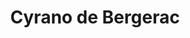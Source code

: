 ---
layout: film

excerpt: France, 1640&#58; Cyrano, the charismatic swordsman-poet with the absurd nose, hopelessly loves the beauteous Roxane; she, in turn, confesses to Cyrano her love for the handsome but tongue-tied Christian. The chivalrous Cyrano sets up with Christian an innocent deception, with tragic results. Much cut from the play, but dialogue not rewritten.
title: Cyrano de Bergerac
runtime: 112
genre: 
- Drama
- Romance 
silent: no
decade: 1950s
recommended: yes
editors-rating: 4
image:  /feature-images/Cyrano-de-Bergerac-1950.jpg
video: https://www.youtube.com/embed/K_r0Vcf4IVQ?rel=0&amp;controls=0&amp;showinfo=0
synopsis: France, 1640&#58; Cyrano, the charismatic swordsman-poet with the absurd nose, hopelessly loves the beauteous Roxane; she, in turn, confesses to Cyrano her love for the handsome but tongue-tied Christian. The chivalrous Cyrano sets up with Christian an innocent deception, with tragic results. Much cut from the play, but dialogue not rewritten.
director: Michael Gordon
year: 1950
country:  USA
language: English
cast: 
- José Ferrer
- Mala Powers
- William Prince
imdb: http://www.imdb.com/title/tt0042367/?ref_=fn_al_tt_2

--- 